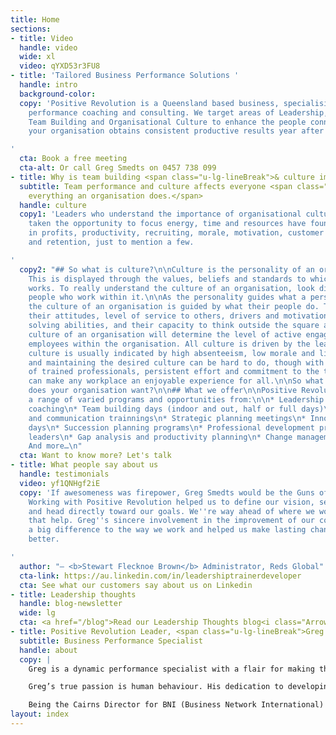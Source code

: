 ```yaml
---
title: Home
sections:
- title: Video
  handle: video
  wide: xl
  video: qYXD53r3FU8
- title: 'Tailored Business Performance Solutions '
  handle: intro
  background-color:
  copy: 'Positive Revolution is a Queensland based business, specialising in business
    performance coaching and consulting. We target areas of Leadership, Communication,
    Team Building and Organisational Culture to enhance the people connection, ensuring
    your organisation obtains consistent productive results year after year!

'
  cta: Book a free meeting
  cta-alt: Or call Greg Smedts on 0457 738 099
- title: Why is team building <span class="u-lg-lineBreak">& culture important?</span>
  subtitle: Team performance and culture affects everyone <span class="u-lg-lineBreak">and
    everything an organisation does.</span>
  handle: culture
  copy1: 'Leaders who understand the importance of organisational culture and have
    taken the opportunity to focus energy, time and resources have found major improvements
    in profits, productivity, recruiting, morale, motivation, customer service, leadership
    and retention, just to mention a few.

'
  copy2: "## So what is culture?\n\nCulture is the personality of an organisation.
    This is displayed through the values, beliefs and standards to which a company
    works. To really understand the culture of an organisation, look directly at the
    people who work within it.\n\nAs the personality guides what a person does, so
    the culture of an organisation is guided by what their people do. This could be
    their attitudes, level of service to others, drivers and motivations, problem
    solving abilities, and their capacity to think outside the square and innovate.\n\nThe
    culture of an organisation will determine the level of active engagement of the
    employees within the organisation. All culture is driven by the leaders. \n\nBad
    culture is usually indicated by high absenteeism, low morale and limited productivity.\n\nCreating
    and maintaining the desired culture can be hard to do, though with the assistance
    of trained professionals, persistent effort and commitment to the team, leaders
    can make any workplace an enjoyable experience for all.\n\nSo what kind of a culture
    does your organisation want?\n\n## What we offer\n\nPositive Revolution offers
    a range of varied programs and opportunities from:\n\n* Leadership and executive
    coaching\n* Team building days (indoor and out, half or full days)\n* Leadership
    and communication trainnings\n* Strategic planning meetings\n* Innovation planning
    days\n* Succession planning programs\n* Professional development programs for
    leaders\n* Gap analysis and productivity planning\n* Change management processes\n*
    And more…\n"
  cta: Want to know more? Let's talk
- title: What people say about us
  handle: testimonials
  video: yf1QNHgf2iE
  copy: 'If awesomeness was firepower, Greg Smedts would be the Guns of Navarone.
    Working with Positive Revolution helped us to define our vision, set our direction
    and head directly toward our goals. We''re way ahead of where we would be without
    that help. Greg''s sincere involvement in the improvement of our company made
    a big difference to the way we work and helped us make lasting changes for the
    better.

'
  author: "— <b>Stewart Flecknoe Brown</b> Administrator, Reds Global"
  cta-link: https://au.linkedin.com/in/leadershiptrainerdeveloper
  cta: See what our customers say about us on Linkedin
- title: Leadership thoughts
  handle: blog-newsletter
  wide: lg
  cta: <a href="/blog">Read our Leadership Thoughts blog<i class="Arrow-right"></i></a>
- title: Positive Revolution Leader, <span class="u-lg-lineBreak">Greg Smedts</span>
  subtitle: Business Performance Specialist
  handle: about
  copy: |
    Greg is a dynamic performance specialist with a flair for making the process of leadership, communication, team building and culture development fun and engaging. Involved in training for the past 9 years and people development for the past 11 years, his areas of specialty are team building, leadership development, business management and communication. Greg advises a broad range of clients, from small, sole trader businesses to executive level development within multi-million dollar companies.

    Greg’s true passion is human behaviour. His dedication to developing sustainable work environments is of the highest importance. He shows a depth of understanding of the various learning styles and how best to address these when working with companies and teams. He goes above and beyond to ensure everyone walks away with the skills to apply in everyday life, not just at work.

    Being the Cairns Director for BNI (Business Network International) for the past 2 years and having managed several businesses previously, Greg is well versed in business dynamics, commercial viability and effective leadership. Greg has a wealth of experience in customer service industries, from managing small to medium businesses, where responsibility and effective decision-making are vital, to managing operations where timing and judgement calls require precise calculations to ensure safety and customer enjoyment go hand in hand. Within all these roles, Greg’s leadership and communication expertise were critical.
layout: index
---
```

